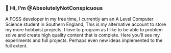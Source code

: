 ### 👋 Hi, I’m @AbsolutelyNotConspicuous
A FOSS developer in my free time, I currently am an A Level Computer Science student in Southern England, This is my alternative account to store my more hobbyist projects. I love to program as I like to be able to problem solve and create high quality content that is complete. Here you'll see my experiments and full projects. Perhaps even new ideas implemented to the full extent. 
